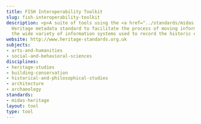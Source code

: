 ```yaml
---
title: FISH Interoperability Toolkit
slug: fish-interoperability-toolkit
description: <p>A suite of tools using the <a href="../standards/midas-heritage.html">MIDAS</a>
  Heritage metadata standard to facilitate the process of moving information between
  the wide variety of information systems used to record the historic environment.</p>
website: http://www.heritage-standards.org.uk
subjects:
- arts-and-humanities
- social-and-behavioral-sciences
disciplines:
- heritage-studies
- building-conservation
- historical-and-philosophical-studies
- architecture
- archaeology
standards:
- midas-heritage
layout: tool
type: tool
---
```



